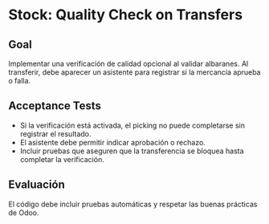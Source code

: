 # Stock: Quality Check on Transfers

## Goal
Implementar una verificación de calidad opcional al validar albaranes. Al transferir, debe aparecer un asistente para registrar si la mercancía aprueba o falla.

## Acceptance Tests
- Si la verificación está activada, el picking no puede completarse sin registrar el resultado.
- El asistente debe permitir indicar aprobación o rechazo.
- Incluir pruebas que aseguren que la transferencia se bloquea hasta completar la verificación.

## Evaluación
El código debe incluir pruebas automáticas y respetar las buenas prácticas de Odoo.
